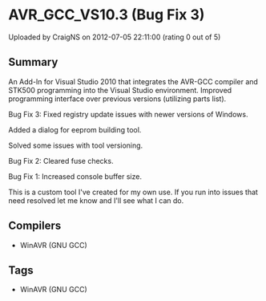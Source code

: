 # AVR_GCC_VS10.3 (Bug Fix 3)

Uploaded by CraigNS on 2012-07-05 22:11:00 (rating 0 out of 5)

## Summary

An Add-In for Visual Studio 2010 that integrates the AVR-GCC compiler and STK500 programming into the Visual Studio environment. Improved programming interface over previous versions (utilizing parts list).


Bug Fix 3: Fixed registry update issues with newer versions of Windows.  

 Added a dialog for eeprom building tool.  

 Solved some issues with tool versioning.  

Bug Fix 2: Cleared fuse checks.  

Bug Fix 1: Increased console buffer size.


This is a custom tool I've created for my own use. If you run into issues that need resolved let me know and I'll see what I can do.

## Compilers

- WinAVR (GNU GCC)

## Tags

- WinAVR (GNU GCC)
